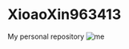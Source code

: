 # XioaoXin963413
My personal repository
![me](https://github.com/user-attachments/assets/10e4b5d0-2685-4fd1-be24-1048af3f9f86)

